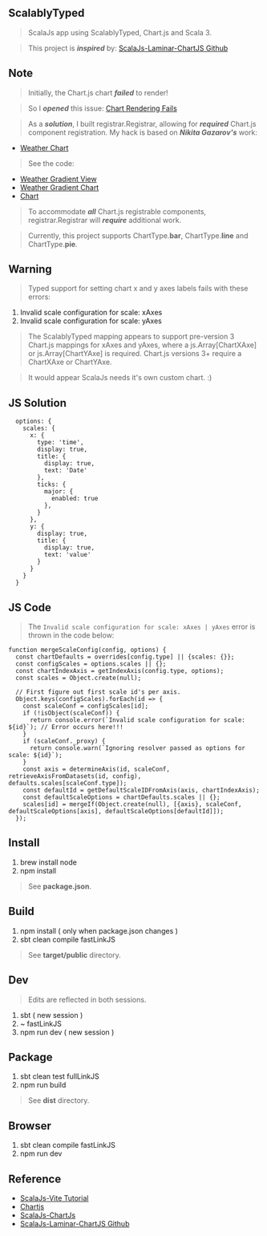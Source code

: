 ScalablyTyped
-------------
>ScalaJs app using ScalablyTyped, Chart.js and Scala 3.

>This project is ***inspired*** by: [ScalaJs-Laminar-ChartJS Github](https://github.com/sjrd/scalajs-sbt-vite-laminar-chartjs-example)

Note
----
>Initially, the Chart.js chart ***failed*** to render!

>So I ***opened*** this issue: [Chart Rendering Fails](https://github.com/sjrd/scalajs-sbt-vite-laminar-chartjs-example/issues/6)

>As a ***solution***, I built registrar.Registrar, allowing for ***required*** Chart.js component registration.
>My hack is based on ***Nikita Gazarov's*** work:

* [Weather Chart](https://demo.laminar.dev/app/weather/gradient/squamish)

>See the code:

* [Weather Gradient View](https://github.com/raquo/laminar-full-stack-demo/blob/master/client/src/main/scala/com/raquo/app/weather/WeatherGradientView.scala#L18-L191)
* [Weather Gradient Chart](https://github.com/raquo/laminar-full-stack-demo/blob/master/client/src/main/scala/com/raquo/app/weather/WeatherGradientChart.scala)
* [Chart](https://github.com/raquo/laminar-full-stack-demo/blob/master/client/src/main/scala/vendor/chartjs/Chart.scala)

>To accommodate ***all*** Chart.js registrable components, registrar.Registrar will ***require*** additional work.

>Currently, this project supports ChartType.**bar**, ChartType.**line** and ChartType.**pie**.

Warning
-------
>Typed support for setting chart x and y axes labels fails with these errors:
1. Invalid scale configuration for scale: xAxes
2. Invalid scale configuration for scale: yAxes
>The ScalablyTyped mapping appears to support pre-version 3 Chart.js mappings for xAxes and yAxes, where a
>js.Array[ChartXAxe] or js.Array[ChartYAxe] is required. Chart.js versions 3+ require a ChartXAxe or ChartYAxe.

>It would appear ScalaJs needs it's own custom chart. :)

JS Solution
-----------
```
  options: {
    scales: {
      x: {
        type: 'time',
        display: true,
        title: {
          display: true,
          text: 'Date'
        },
        ticks: {
          major: {
            enabled: true
          },
        }
      },
      y: {
        display: true,
        title: {
          display: true,
          text: 'value'
        }
      }
    }
  }
```

JS Code
-------
>The ```Invalid scale configuration for scale: xAxes | yAxes``` error is thrown in the code below:
```
function mergeScaleConfig(config, options) {
  const chartDefaults = overrides[config.type] || {scales: {}};
  const configScales = options.scales || {};
  const chartIndexAxis = getIndexAxis(config.type, options);
  const scales = Object.create(null);

  // First figure out first scale id's per axis.
  Object.keys(configScales).forEach(id => {
    const scaleConf = configScales[id];
    if (!isObject(scaleConf)) {
      return console.error(`Invalid scale configuration for scale: ${id}`); // Error occurs here!!!
    }
    if (scaleConf._proxy) {
      return console.warn(`Ignoring resolver passed as options for scale: ${id}`);
    }
    const axis = determineAxis(id, scaleConf, retrieveAxisFromDatasets(id, config), defaults.scales[scaleConf.type]);
    const defaultId = getDefaultScaleIDFromAxis(axis, chartIndexAxis);
    const defaultScaleOptions = chartDefaults.scales || {};
    scales[id] = mergeIf(Object.create(null), [{axis}, scaleConf, defaultScaleOptions[axis], defaultScaleOptions[defaultId]]);
  });
```

Install
-------
1. brew install node
2. npm install
>See **package.json**.

Build
-----
1. npm install ( only when package.json changes )
2. sbt clean compile fastLinkJS
>See **target/public** directory.

Dev
---
>Edits are reflected in both sessions.
1. sbt ( new session )
2. ~ fastLinkJS
3. npm run dev ( new session )

Package
-------
1. sbt clean test fullLinkJS
2. npm run build
>See **dist** directory.

Browser
-------
1. sbt clean compile fastLinkJS
2. npm run dev

Reference
---------
* [ScalaJs-Vite Tutorial](https://www.scala-js.org/doc/tutorial/scalajs-vite.html)
* [Chartjs](https://www.chartjs.org/docs/latest/)
* [ScalaJs-ChartJs](https://www.scala-js.org/doc/tutorial/scalablytyped.html)
* [ScalaJs-Laminar-ChartJS Github](https://github.com/sjrd/scalajs-sbt-vite-laminar-chartjs-example)
